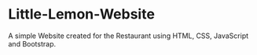 # Little-Lemon-Website
A simple Website created for the Restaurant using HTML, CSS, JavaScript and Bootstrap.
